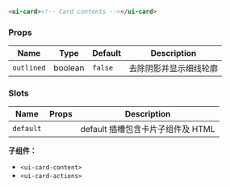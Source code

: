 ```html
<ui-card><!-- Card contents --></ui-card>
```

### Props

| Name       | Type    | Default | Description            |
| ---------- | ------- | ------- | ---------------------- |
| `outlined` | boolean | `false` | 去除阴影并显示细线轮廓 |

### Slots

| Name      | Props | Description                       |
| --------- | ----- | --------------------------------- |
| `default` |       | default 插槽包含卡片子组件及 HTML |

**子组件：**

- `<ui-card-content>`
- `<ui-card-actions>`
